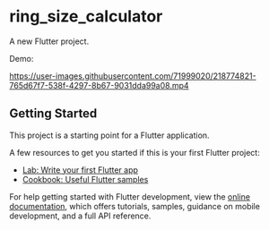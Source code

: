 # ring_size_calculator

A new Flutter project.

Demo:


https://user-images.githubusercontent.com/71999020/218774821-765d67f7-538f-4297-8b67-9031dda99a08.mp4



## Getting Started

This project is a starting point for a Flutter application.

A few resources to get you started if this is your first Flutter project:

- [Lab: Write your first Flutter app](https://docs.flutter.dev/get-started/codelab)
- [Cookbook: Useful Flutter samples](https://docs.flutter.dev/cookbook)

For help getting started with Flutter development, view the
[online documentation](https://docs.flutter.dev/), which offers tutorials,
samples, guidance on mobile development, and a full API reference.
